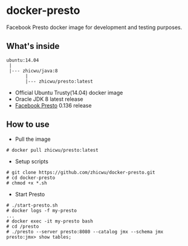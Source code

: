 # docker-presto
Facebook Presto docker image for development and testing purposes.

## What's inside
```
ubuntu:14.04
 |
 |--- zhicwu/java:8
       |
       |--- zhicwu/presto:latest
```
* Official Ubuntu Trusty(14.04) docker image
* Oracle JDK 8 latest release
* [Facebook Presto](http://prestodb.io/) 0.136 release

## How to use
- Pull the image
```
# docker pull zhicwu/presto:latest
```
- Setup scripts
```
# git clone https://github.com/zhicwu/docker-presto.git
# cd docker-presto
# chmod +x *.sh
```
- Start Presto
```
# ./start-presto.sh
# docker logs -f my-presto
...
# docker exec -it my-presto bash
# cd /presto
# ./presto --server presto:8080 --catalog jmx --schema jmx
presto:jmx> show tables;
```
